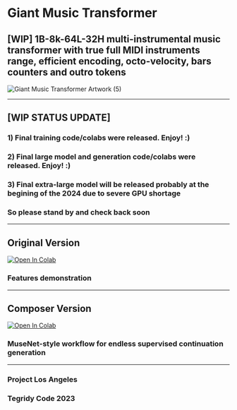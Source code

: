 # Giant Music Transformer
## [WIP] 1B-8k-64L-32H multi-instrumental music transformer with true full MIDI instruments range, efficient encoding, octo-velocity, bars counters and outro tokens

![Giant Music Transformer Artwork (5)](https://github.com/asigalov61/Giant-Music-Transformer/assets/56325539/ddbf56c6-594a-43de-925d-e115ccd8b15d)

***

## [WIP STATUS UPDATE] 

### 1) Final training code/colabs were released. Enjoy! :)
### 2) Final large model and generation code/colabs were released. Enjoy! :)
### 3) Final extra-large model will be released probably at the begining of the 2024 due to severe GPU shortage

### So please stand by and check back soon

***

## Original Version

[![Open In Colab][colab-badge]][colab-notebook2]

[colab-notebook2]: <https://colab.research.google.com/github/asigalov61/Giant-Music-Transformer/blob/main/Giant_Music_Transformer.ipynb>
[colab-badge]: <https://colab.research.google.com/assets/colab-badge.svg>

### Features demonstration

***

## Composer Version

[![Open In Colab][colab-badge]][colab-notebook3]

[colab-notebook3]: <https://colab.research.google.com/github/asigalov61/Giant-Music-Transformer/blob/main/Giant_Music_Transformer_Composer.ipynb>
[colab-badge]: <https://colab.research.google.com/assets/colab-badge.svg>

### MuseNet-style workflow for endless supervised continuation generation

***

### Project Los Angeles
### Tegridy Code 2023

